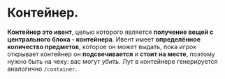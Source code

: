 Контейнер.
=====

**Контейнер это ивент**, целью которого является **получение вещей с центрального блока - контейнера**. Ивент имеет **определённое количество предметов**, которое он может выдать, пока игрок открывает контейнер он **подсвечивается** и **стоит на месте**, поэтому нужно быть на чеку: вас могут *убить*. Лут в контейнере генерируется аналогично `/container`.
